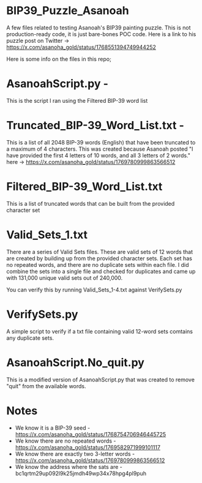 # BIP39_Puzzle_Asanoah
A few files related to testing Asanoah's BIP39 painting puzzle. This is not production-ready code, it is just bare-bones POC code.
Here is a link to his puzzle post on Twitter ->
https://x.com/asanoha_gold/status/1768551394749944252

Here is some info on the files in this repo;
# AsanoahScript.py - 
This is the script I ran using the Filtered BIP-39 word list

# Truncated_BIP-39_Word_List.txt - 
This is a list of all 2048 BIP-39 words (English) that have been truncated to a maximum of 4 characters.
This was created because Asanoah posted "I have provided the first 4 letters of 10 words, and all 3 letters of 2 words."
here -> https://x.com/asanoha_gold/status/1769780999863566512

# Filtered_BIP-39_Word_List.txt
This is a list of truncated words that can be built from the provided character set

# Valid_Sets_1.txt
There are a series of Valid Sets files. These are valid sets of 12 words that are created by building up from the provided character sets.
Each set has no repeated words, and there are no duplicate sets within each file. 
I did combine the sets into a single file and checked for duplicates and came up with 131,000 unique valid sets out of 240,000.

You can verify this by running Valid_Sets_1-4.txt against VerifySets.py

# VerifySets.py
A simple script to verify if a txt file containing valid 12-word sets comtains any duplicate sets.

# AsanoahScript.No_quit.py
This is a modified version of AsanoahScript.py that was created to remove "quit" from the available words.

# Notes
- We know it is a BIP-39 seed - https://x.com/asanoha_gold/status/1768754706946445725
- We know there are no repeated words - https://x.com/asanoha_gold/status/1769582971999101117
- We know there are exactly two 3-letter words - https://x.com/asanoha_gold/status/1769780999863566512
- We know the address where the sats are - bc1qrtm29up092l9k25jmdh49wp34x78hpg4pl9puh

